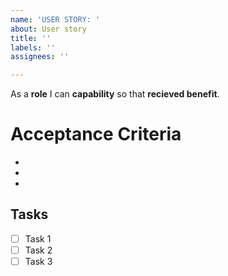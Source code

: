```yaml
---
name: 'USER STORY: '
about: User story
title: ''
labels: ''
assignees: ''

---
```


As a **role** I can **capability** so that **recieved benefit**.

# Acceptance Criteria
*
*
*

## Tasks
- [ ] Task 1
- [ ] Task 2
- [ ] Task 3
